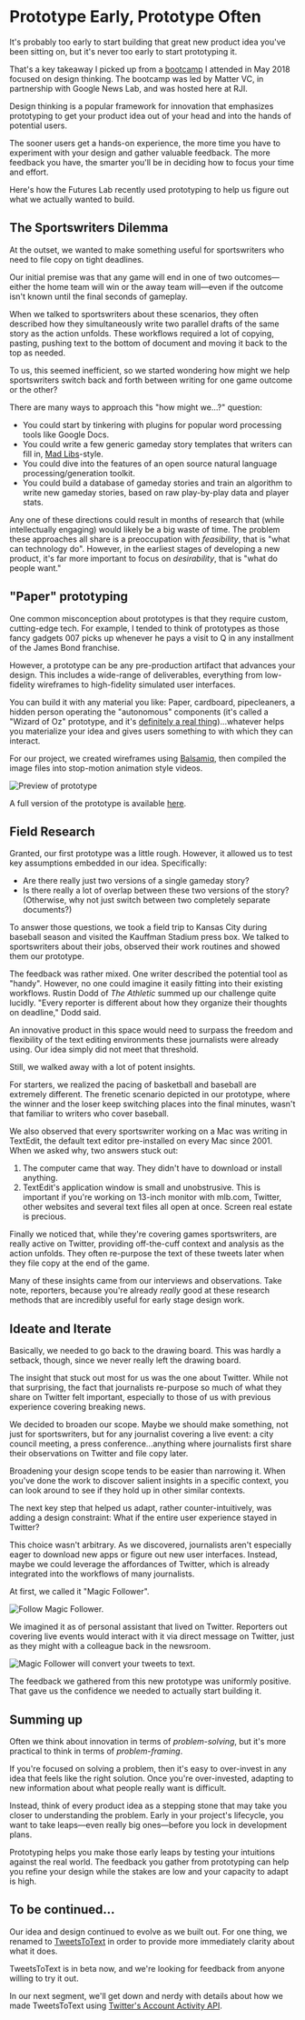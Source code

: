 # Prototype Early, Prototype Often

It's probably too early to start building that great new product idea you've been sitting on, but it's never too early to start prototyping it.

That's a key takeaway I picked up from a [bootcamp](https://medium.com/matter-driven-narrative/a-lot-more-experiments-open-matter-e3088db96fb) I attended in May 2018 focused on design thinking. The bootcamp was led by Matter VC, in partnership with Google News Lab, and was hosted here at RJI.

Design thinking is a popular framework for innovation that emphasizes prototyping to get your product idea out of your head and into the hands of potential users.

The sooner users get a hands-on experience, the more time you have to experiment with your design and gather valuable feedback. The more feedback you have, the smarter you'll be in deciding how to focus your time and effort.

Here's how the Futures Lab recently used prototyping to help us figure out what we actually wanted to build.

## The Sportswriters Dilemma

At the outset, we wanted to make something useful for sportswriters who need to file copy on tight deadlines.

Our initial premise was that any game will end in one of two outcomes—either the home team will win or the away team will—even if the outcome isn't known until the final seconds of gameplay.

When we talked to sportswriters about these scenarios, they often described how they simultaneously write two parallel drafts of the same story as the action unfolds. These workflows required a lot of copying, pasting, pushing text to the bottom of document and moving it back to the top as needed.

To us, this seemed inefficient, so we started wondering how might we help sportswriters switch back and forth between writing for one game outcome or the other?

There are many ways to approach this "how might we...?" question:

* You could start by tinkering with plugins for popular word processing tools like Google Docs.
* You could write a few generic gameday story templates that writers can fill in, [Mad Libs](http://www.madlibs.com/)-style.
* You could dive into the features of an open source natural language processing/generation toolkit.
* You could build a database of gameday stories and train an algorithm to write new gameday stories, based on raw play-by-play data and player stats.

Any one of these directions could result in months of research that (while intellectually engaging) would likely be a big waste of time. The problem these approaches all share is a preoccupation with *feasibility*, that is "what can technology do". However, in the earliest stages of developing a new product, it's far more important to focus on *desirability*, that is "what do people want."

## "Paper" prototyping

One common misconception about prototypes is that they require custom, cutting-edge tech. For example, I tended to think of prototypes as those fancy gadgets 007 picks up whenever he pays a visit to Q in any installment of the James Bond franchise.

However, a prototype can be any pre-production artifact that advances your design. This includes a wide-range of deliverables, everything from low-fidelity wireframes to high-fidelity simulated user interfaces.

You can build it with any material you like: Paper, cardboard, pipecleaners, a hidden person operating the "autonomous" components (it's called a "Wizard of Oz" prototype, and it's [definitely a real thing](https://en.wikipedia.org/wiki/Wizard_of_Oz_experiment))...whatever helps you materialize your idea and gives users something to with which they can interact.

For our project, we created wireframes using [Balsamiq](https://balsamiq.com/wireframes/), then compiled the image files into stop-motion animation style videos.

![Preview of prototype](https://github.com/rji-futures-lab/game-day-prototype/raw/master/img/preview.gif)

A full version of the prototype is available [here](http://game-day-writer-prototype.s3-website.us-east-2.amazonaws.com/).

## Field Research

Granted, our first prototype was a little rough. However, it allowed us to test key assumptions embedded in our idea. Specifically:

* Are there really just two versions of a single gameday story?
* Is there really a lot of overlap between these two versions of the story? (Otherwise, why not just switch between two completely separate documents?)

To answer those questions, we took a field trip to Kansas City during baseball season and visited the Kauffman Stadium press box. We talked to sportswriters about their jobs, observed their work routines and showed them our prototype.

The feedback was rather mixed. One writer described the potential tool as "handy". However, no one could imagine it easily fitting into their existing workflows. Rustin Dodd of *The Athletic* summed up our challenge quite lucidly. "Every reporter is different about how they organize their thoughts on deadline," Dodd said.

An innovative product in this space would need to surpass the freedom and flexibility of the text editing environments these journalists were already using. Our idea simply did not meet that threshold.

Still, we walked away with a lot of potent insights.

For starters, we realized the pacing of basketball and baseball are extremely different. The frenetic scenario depicted in our prototype, where the winner and the loser keep switching places into the final minutes, wasn't that familiar to writers who cover baseball.

We also observed that every sportswriter working on a Mac was writing in TextEdit, the default text editor pre-installed on every Mac since 2001. When we asked why, two answers stuck out:

1. The computer came that way. They didn't have to download or install anything.
2. TextEdit's application window is small and unobstrusive. This is important if you're working on 13-inch monitor with mlb.com, Twitter, other websites and several text files all open at once. Screen real estate is precious.

Finally we noticed that, while they're covering games sportswriters, are really active on Twitter, providing off-the-cuff context and analysis as the action unfolds. They often re-purpose the text of these tweets later when they file copy at the end of the game.

Many of these insights came from our interviews and observations. Take note, reporters, because you're already *really* good at these research methods that are incredibly useful for early stage design work.

## Ideate and Iterate

Basically, we needed to go back to the drawing board. This was hardly a setback, though, since we never really left the drawing board.

The insight that stuck out most for us was the one about Twitter. While not that surprising, the fact that journalists re-purpose so much of what they share on Twitter felt important, especially to those of us with previous experience covering breaking news.

We decided to broaden our scope. Maybe we should make something, not just for sportswriters, but for any journalist covering a live event: a city council meeting, a press conference...anything where journalists first share their observations on Twitter and file copy later.

Broadening your design scope tends to be easier than narrowing it. When you've done the work to discover salient insights in a specific context, you can look around to see if they hold up in other similar contexts. 

The next key step that helped us adapt, rather counter-intuitively, was adding a design constraint: What if the entire user experience stayed in Twitter?

This choice wasn't arbitrary. As we discovered, journalists aren't especially eager to download new apps or figure out new user interfaces. Instead, maybe we could leverage the affordances of Twitter, which is already integrated into the workflows of many journalists.

At first, we called it "Magic Follower".

![Follow Magic Follower.](https://github.com/rji-futures-lab/game-day-prototype/raw/master/img/magic-follower-1.png)

We imagined it as of personal assistant that lived on Twitter. Reporters out covering live events would interact with it via direct message on Twitter, just as they might with a colleague back in the newsroom.

![Magic Follower will convert your tweets to text.](https://github.com/rji-futures-lab/game-day-prototype/raw/master/img/magic-follower-2.png)

The feedback we gathered from this new prototype was uniformly positive. That gave us the confidence we needed to actually start building it.

## Summing up

Often we think about innovation in terms of *problem-solving*, but it's more practical to think in terms of *problem-framing*.

If you're focused on solving a problem, then it's easy to over-invest in any idea that feels like the right solution. Once you're over-invested, adapting to new information about what people really want is difficult.

Instead, think of every product idea as a stepping stone that may take you closer to understanding the problem. Early in your project's lifecycle, you want to take leaps—even really big ones—before you lock in development plans.

Prototyping helps you make those early leaps by testing your intuitions against the real world. The feedback you gather from prototyping can help you refine your design while the stakes are low and your capacity to adapt is high. 

## To be continued...

Our idea and design continued to evolve as we built out. For one thing, we renamed to [TweetsToText](https://www.tweetstotext.io/) in order to provide more immediately clarity about what it does.

TweetsToText is in beta now, and we're looking for feedback from anyone willing to try it out.

In our next segment, we'll get down and nerdy with details about how we made TweetsToText using [Twitter's Account Activity API](https://developer.twitter.com/en/products/accounts-and-users/account-activity-api.html).